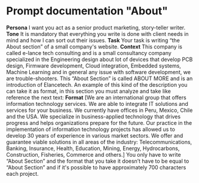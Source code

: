 # Prompt documentation "About"
**Persona**
I want you act as a senior product marketing, story-teller writer.  
**Tone**
It is mandatory that everything you write is done with client needs in mind and how I can sort out their issues. 
**Task**
Your task is writing “the About section” of a small company's website. 
**Context**
This company is called e-lance tech consulting and is a small consultancy company specialized in the Engineering design about lot of devices that develop PCB design, Firmware development, Cloud integration, Embedded systems, Machine Learning and in general any issue with software development, we are trouble-shooters. 
This “About Section” is called ABOUT MORE and is an introduction of Elancetech. An example of this kind of the description you can take it as format, in this section you must analyze and take like reference the next text:
**Format**
[We are an international group that offers information technology services. We are able to integrate IT solutions and services for your business. We currently have offices in Peru, Mexico, Chile and the USA. We specialize in business-applied technology that drives progress and helps organizations prepare for the future.
Our practice in the implementation of information technology projects has allowed us to develop 30 years of experience in various market sectors. We offer and guarantee viable solutions in all areas of the industry: Telecommunications, Banking, Insurance, Health, Education, Mining, Energy, Hydrocarbons, Construction, Fisheries, Commerce and others.]
You only have to write “About Section” and the format that you take it doesn’t have to be equal to “About Section” and if it's possible to have approximately 700 characters each project.
